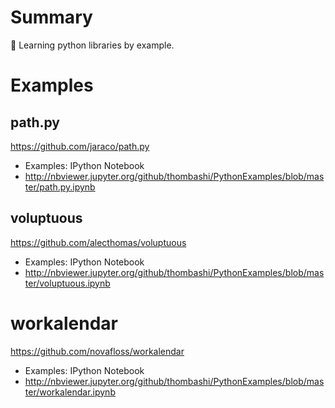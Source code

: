 # Summary
:notebook_with_decorative_cover: Learning python libraries by example.


# Examples
## path.py
https://github.com/jaraco/path.py

- Examples: IPython Notebook
 - http://nbviewer.jupyter.org/github/thombashi/PythonExamples/blob/master/path.py.ipynb


## voluptuous
https://github.com/alecthomas/voluptuous

- Examples: IPython Notebook
 - http://nbviewer.jupyter.org/github/thombashi/PythonExamples/blob/master/voluptuous.ipynb


# workalendar
https://github.com/novafloss/workalendar

- Examples: IPython Notebook
 - http://nbviewer.jupyter.org/github/thombashi/PythonExamples/blob/master/workalendar.ipynb
